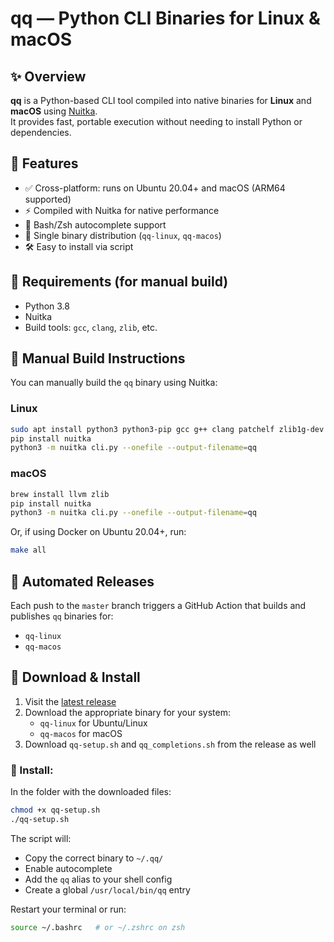# qq — Python CLI Binaries for Linux & macOS

## ✨ Overview

**qq** is a Python-based CLI tool compiled into native binaries for **Linux** and **macOS** using [Nuitka](https://nuitka.net/).  
It provides fast, portable execution without needing to install Python or dependencies.

## 🚀 Features

- ✅ Cross-platform: runs on Ubuntu 20.04+ and macOS (ARM64 supported)
- ⚡ Compiled with Nuitka for native performance
- 🧠 Bash/Zsh autocomplete support
- 📁 Single binary distribution (`qq-linux`, `qq-macos`)
- 🛠 Easy to install via script

## 🔧 Requirements (for manual build)

- Python 3.8
- Nuitka
- Build tools: `gcc`, `clang`, `zlib`, etc.

## 🧪 Manual Build Instructions

You can manually build the `qq` binary using Nuitka:

### Linux

```bash
sudo apt install python3 python3-pip gcc g++ clang patchelf zlib1g-dev
pip install nuitka
python3 -m nuitka cli.py --onefile --output-filename=qq
```

### macOS

```bash
brew install llvm zlib
pip install nuitka
python3 -m nuitka cli.py --onefile --output-filename=qq
```

Or, if using Docker on Ubuntu 20.04+, run:

```bash
make all
```

## 📆 Automated Releases

Each push to the `master` branch triggers a GitHub Action that builds and publishes `qq` binaries for:

- `qq-linux`
- `qq-macos`

## 📅 Download & Install

1. Visit the [latest release](https://github.com/ArturUshakov/qq_python/releases)
2. Download the appropriate binary for your system:
    - `qq-linux` for Ubuntu/Linux
    - `qq-macos` for macOS
3. Download `qq-setup.sh` and `qq_completions.sh` from the release as well

### 🧰 Install:

In the folder with the downloaded files:

```bash
chmod +x qq-setup.sh
./qq-setup.sh
```

The script will:

- Copy the correct binary to `~/.qq/`
- Enable autocomplete
- Add the `qq` alias to your shell config
- Create a global `/usr/local/bin/qq` entry

Restart your terminal or run:

```bash
source ~/.bashrc   # or ~/.zshrc on zsh
```
